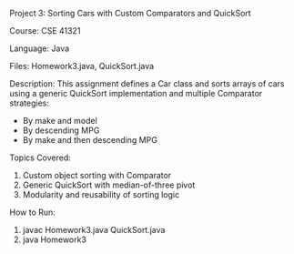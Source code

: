 Project 3: Sorting Cars with Custom Comparators and QuickSort

Course: CSE 41321

Language: Java

Files: Homework3.java, QuickSort.java

Description:
This assignment defines a Car class and sorts arrays of cars using a generic QuickSort implementation and multiple Comparator strategies:
- By make and model
- By descending MPG
- By make and then descending MPG

Topics Covered:
1. Custom object sorting with Comparator
2. Generic QuickSort with median-of-three pivot
3. Modularity and reusability of sorting logic

How to Run:
1. javac Homework3.java QuickSort.java
2. java Homework3
